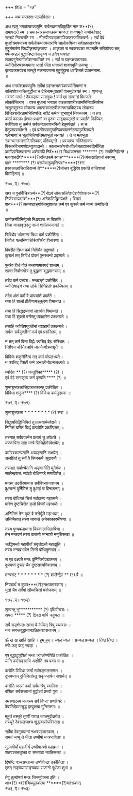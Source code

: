 +++
title = "१७"

+++
अथ सप्तदशः पटलविसरः ।  
  
अथ खलु भगवांश्छाक्यमुनिः सर्वतथागतविकुर्वितं नाम स**(?)   
समापद्यते स्म । समनन्तरसमापन्नस्य भगवतः शाक्यमुनेः कर्णाकोशाद्   
रश्मयो निश्चरति स्म । नीलपीतावदातमाञ्जिष्ठस्फटिकवर्णः । सर्वं देवं   
बुधक्षेत्रमवभास्य सर्वलोकधात्वन्तराणि चालोकयित्वा सर्वग्रहनक्षत्रांश्च   
मुहूर्तमात्रेण जिह्मीकृत्याकृष्टया । आकृष्टा च स्वकस्वका स्थानानि सन्नियोज्य तत्   
पर्षन्मण्डलं बुद्धाधिष्टानेनाकृष्य च तत्रैव भगवतः   
शाक्यमुनेरूर्णाकोशान्तर्धीयते स्म । सर्वं च ग्रहनक्षत्रतारकाः   
ज्योतिपोरुषरुध्यमाना आर्ता भीता भगवन्तं शाक्यमुनिं प्रजग्मुः ।   
कृताञ्जलयश्च तस्थुरे मकम्पयमाना मुहुर्मुहुश्च धरशितले प्रपतनमानाः   
॥  
  
अथ भगवांश्छाक्यमुनिः सर्वेषां ग्रहनक्षत्रतारकाज्योतिषाणां न   
वालिशोपजानितबुद्धीनां च देहिनामनुग्रहार्थं वाचमुदीरयते स्म । शृण्वन्तु   
भवन्तो मार्षाः ! देवसङ्घा समानुपाः ! कर्म एव सत्वानां विभजते   
लोकवैचित्र्यम् । यश्च बुधानां भगवतां वज्रकायशरीरतामभिनिष्पत्तिर्यश्च   
ससुरासुरस्य लोकस्य भ्रमत्संसाराटवीकान्तारप्रविष्टस्य लोकस्य   
विचित्रशरीरतामभिनिष्पत्तिः सर्वेदं कर्मजं शुभाशुभं निबन्धनम् । न तत्र   
कर्ता कारकः ईश्वरः प्रधानो वा पुरुषा साद्व्यापसृष्टो वा प्रवर्तते किञ्चिद्   
वर्जयित्वा तु कर्मजं सर्वकर्मप्रत्ययजनितो हेतुमपेक्षते । स च   
हेतुप्रत्ययमपेक्षते । एवं प्रतीत्यसमुत्पत्तिप्रत्ययान्तोऽन्यमुपश्लिष्यते   
श्लेष्माणां च भूताभिनिष्पत्तिमहाभूतां जनयते । ते च महाभूता   
स्कन्धान्तरमनादिगतिकात् प्रतिपद्यन्ते । प्रपन्नाश्च गतिदेशान्तरं   
विस्तरविभागशोऽभ्युपपद्यन्ते । कालान्तरोषरोधविलोमताज्ञानवह्निमीरिता   
कर्मोपरचितवासना अशेषमपि निर्द**(?) त्रिधायानसम ******* (?) समतिनिर्हरन्ते ।   
महायानदीर्घ*****(?)रचितकर्म स्वक*******(?)त्येकखड्गिनां स्वयम्भु   
ज्ञानं ******** (?) परघोषानुप्रवृत्तिश्रव*****(?)नां   
ह्रस्वकालाचिराधिराज्यं ते******(?)र्मान्तर बुद्धिरेव प्रवर्तते वालिशानां   
विमोहिताम् ॥  
  
 १७०, प्। १७०)  
  
अथ च पुनर्विचित्रकर्म**(?)नोऽयं लोकसन्निवेशदेशवेषोपरन**(?)   
निर्जरसम्पदमशो***(?) अनेकसिद्धिमपेक्षते । विमलं   
पान***(?)क्तमष्टाङ्गोपेतसुशातलं कर्म एव कुरुते कर्म नान्यं कर्मापेक्षते   
॥  
  
कर्माकर्मविनिर्मुक्तो निःप्रपञ्चः स तिष्ठति ।  
त्रिधा यानप्रवृत्तस्तु नान्यं शान्तिमजायते ॥  
  
त्रिविधैव भवेन्मन्त्रं त्रिधा कर्म प्रकीर्त्तिता ।  
त्रिविधः फलनिष्पत्तिस्त्रिविधैव विचारणा ॥  
  
विपरीतं त्रिधा कर्म त्रिविधैव प्रदृश्यते ।  
कुशलं तत् त्रिविधं प्रोक्तं पुनस्तन्त्रे प्रदृश्यते ॥  
  
पुनरेव विधं गोत्रं मन्त्राणामास्पदं शान्तम् ।  
शान्तं निर्वाणगोत्रं तु बुद्धानां शुद्धमानसाम् ॥  
  
तदेव कर्म प्रत्यंश। मन्त्राङ्गे प्रकीर्तितः ।  
ज्योतिषाङ्गं तथा लोके सिधिहेतोः प्रकल्पितम् ॥  
  
तदेव अंशं कर्मं वै प्रत्ययांशे प्रवर्तते ।  
यथा हि शाली व्रीहीणामङ्कुरेण विभाव्यते ॥  
  
तथा हि सिद्धद्रव्याणां लक्षणेन विभाव्यते ।  
यथा हि शुक्लो वर्णस्तु व्यवहारेण प्रकल्प्यते ॥  
  
तथाहि ज्योतिषयुक्तीनां व्यवहार्थं प्रकल्प्यते ।  
सर्वतः सर्वयुक्तीनां कर्म एवं प्रशंसितम् ॥  
  
न तत् कर्म विना विह्नैः क्वचिद् देहः संस्थितः ।  
चिह्नैश्च चरितैश्चापि जातकैर्गोत्रमाशृतैः ॥  
  
विविधैः शकुनैर्नित्यं तत् कर्मं चोपलभ्यते ।  
न क्वचिद् विग्रही कर्म अन्तलीनोऽन्यलक्ष्यते ॥  
  
ज्वरितः ** (?) जन्तुर्विका***** (?) ।  
एवं देहे समासृत्य कर्म दृश्यति **** (?) ॥  
  
शुभाशुभफलाचिह्नजातकास्तु प्रकीर्तिता ।  
विविधा शकुन**** (?) विविधा कर्ममुद्भवा ॥  
  
 १७१, प्। १७१)  
  
शुभाशुभफला * * * * * * * * (?) सदा ॥  
  
सिद्ध्यसिद्धिनिमित्तं तु प्रत्ययार्थमवेक्षते ।  
निमित्तं चरितं चिह्नं प्रत्ययेति प्रकल्पितम् ॥  
  
तस्मात् सर्वप्रयत्नेन प्रत्ययं तु अपेक्षते ।  
यज्जापिना सता मन्त्रे सिधिहेतोरपेक्षयेत् ॥  
  
कर्मस्वकान्यतानि अव्यङ्गानि लक्षयेत् ।  
अलक्षितं तु सर्वं वै विघ्नकर्मैः सुदारुणैः ॥  
  
तस्मात् सर्वाण्येतानि अङ्गानीति मुनेर्वचः ।  
सालेन्द्रराजः सर्वज्ञो बोधिमण्डे समाविशेत् ॥  
  
मन्त्रम् उदरीरयामास सर्वविघ्नप्रनाशनम् ।  
दुःस्वप्नं दुर्निमित्तं तु दुःसहं च विनाशनम् ॥  
  
तस्य बोधिगतं चित्तं सर्वज्ञस्य महात्मने ।  
मारेण दुष्टचित्तेन कृतो विघ्नो महाभयोः ॥  
  
अनिमित्तं तेन दृष्टं वै तरोर्मूले महाभयम् ।  
अनिमित्तात् तस्य जायन्ते अनेकाकारभीषणाः ॥  
  
तस्य पुण्यबलाधाना चिरकालाभिलाषिणा ।  
तेन मन्त्रवर्ण तस्य वलासौ भग्नाशौ नमुचिंस्तदा ॥  
  
ऋद्धिमन्तो महावीर्यां संवृतोऽसौ महाद्युतिः ।  
तस्य मन्त्रप्रभावेन लिप्से बोधिमुत्तमाम् ॥  
  
स एव वक्ष्यते मन्त्रः दुर्निमित्तोपघातनम् ।  
दुःस्वप्नं दुःसहं चैव दुष्टसत्त्वनिवारणम् ॥  
  
मन्त्रराट् * * * * * * * * (?) शालेन्द्रेण ** (?) वै ॥  
  
निग्रहार्थं च दुष्टा***(?)हनक्षत्रतारकात् ।  
भूतां चैव सर्वेषां सौम्यचित्तां पयोधनाम् ॥  
  
 १७२, प्। १७२)  
  
शृण्वन्तु भू*********** (?) पृथिवीचराः ।  
अपदा ***** (?) द्विपदा वापि चतुःपदा ॥  
  
सर्वे सङ्क्षेपतः सत्त्वा ये केचित् त्रिषु स्थावराः ।  
नमः समन्तबुद्धानामप्रतिहतशासनानम् ॥  
  
ॐ ख ख खाहि खाहि । हुम् हुम् । ज्वल ज्वल । प्रज्वल प्रज्वल । तिष्ठ तिष्ठ ।   
ष्णीः फट् फट् स्वाहा ।  
  
एष बुद्धाद्ध्युषितो मन्त्रः ज्वालोष्णीषेति प्रकीर्तितः ।  
यानि कर्मसहस्राणि अशीति नव पञ्च च ॥  
  
करोति विविधां कर्मां सर्वमङ्गलसम्मतः ।  
दुःस्वप्नान् दुर्निमित्तांस्तु सकृज्जापेन नाशयेत् ॥  
  
करोति अपरां कर्मां सर्वमन्त्रेषु स्वामिनः ।  
वशिता सर्वसत्त्वानां बुद्धोऽयं प्रभवो गुरुः ॥  
  
स्मरणादस्य मन्त्रस्य सर्वे विघ्नाः प्रणश्यिरे ।  
देवातिदेवसम्बुद्ध इत्युक्त्वा मुनिसत्तमः ॥  
  
मुहूर्तं तस्थुरे तूष्णीं यावत् कालमुदीक्षयेत् ।  
तस्थुरे देवसङ्घाश्च शुद्धावासोपरिस्तदा ॥  
  
सर्वेषां देवमुख्यानां नक्षत्रग्रहतारकाम् ।  
समयं जग्मु ते भीता उष्णीषो मन्त्रभाषिताः ॥  
  
तुल्यवीर्यो महावीर्य उष्णीषाख्यो महाप्रभाः ।  
शतपञ्चचतुष्कां वा सप्ताष्टा नवतिस्तथा ॥  
  
द्विषष्टि पञ्चसप्तान्या उष्णीषेन्द्राः प्रकीर्तिताः ।  
एतत् सङ्ख्यमसङ्ख्यया राजानो मूर्धजा शुभा ॥  
  
तेषु तुल्योमयं मन्त्रः जिनमुर्वजना इति ।  
आ*(?) *(?)श्रियमूलकल्पा ******(?)वतंसकात्   
 १७३, प्। १७३)  
  
